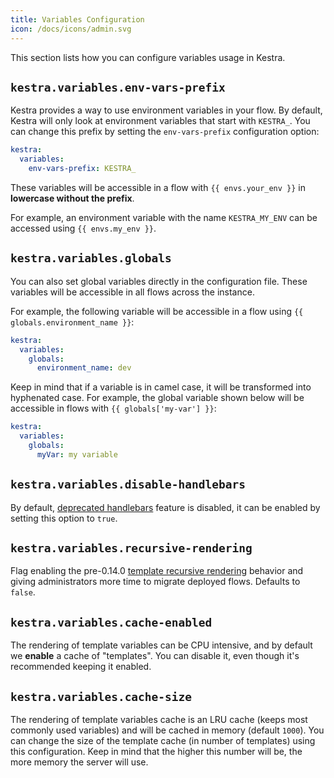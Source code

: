 ```yaml
---
title: Variables Configuration
icon: /docs/icons/admin.svg
---
```


This section lists how you can configure variables usage in Kestra.

## `kestra.variables.env-vars-prefix`

Kestra provides a way to use environment variables in your flow. By default, Kestra will only look at environment variables that start with `KESTRA_`. You can change this prefix by setting the `env-vars-prefix` configuration option:

```yaml
kestra:
  variables:
    env-vars-prefix: KESTRA_
```

These variables will be accessible in a flow with `{{ envs.your_env }}` in **lowercase without the prefix**.

For example, an environment variable with the name `KESTRA_MY_ENV` can be accessed using `{{ envs.my_env }}`.

## `kestra.variables.globals`

You can also set global variables directly in the configuration file. These variables will be accessible in all flows across the instance.

For example, the following variable will be accessible in a flow using `{{ globals.environment_name }}`:

```yaml
kestra:
  variables:
    globals:
      environment_name: dev
```

Keep in mind that if a variable is in camel case, it will be transformed into hyphenated case. For example, the global variable shown below will be accessible in flows with `{{ globals['my-var'] }}`:

```yaml
kestra:
  variables:
    globals:
      myVar: my variable
```

## `kestra.variables.disable-handlebars`

By default, [deprecated handlebars](../07.concepts/expression/08.deprecated-handlebars.md) feature is disabled, it can be enabled by setting this option to `true`.

## `kestra.variables.recursive-rendering`

Flag enabling the pre-0.14.0 [template recursive rendering](../10.migration-guide/recursive-rendering.md) behavior and giving administrators more time to migrate deployed flows. Defaults to `false`.

## `kestra.variables.cache-enabled`

The rendering of template variables can be CPU intensive, and by default we **enable** a cache of "templates". You can disable it, even though it's recommended keeping it enabled.

## `kestra.variables.cache-size`

The rendering of template variables cache is an LRU cache (keeps most commonly used variables) and will be cached in memory (default `1000`). You can change the size of the template cache (in number of templates) using this configuration. Keep in mind that the higher this number will be, the more memory the server will use.
